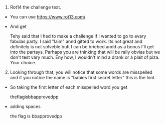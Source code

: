 1. Rot14 the challenge text.
* You can use https://www.rot13.com/
* And get 

    Tehy said that I hed to make a challenge if I wanted to go to evary fabulas party. I said \"laim\" annd gitted to work. 
    Its not great and definitely is not solveble butt I can be briebed andd as a bonus I'll get into the partays. 
    Parhaps you are thinking that will be rally obvias but we don't test vary much. Eny how, I wouldn't mind a drank or a plait of piza. Your choice.
    
2. Looking through that, you will notice that some words are misspelled and if you notice the name is "babies first secret letter" this is the hint.
* So taking the first letter of each misspelled word you get

    theflagisbbapprovedpp

* adding spaces

    the flag is bbapprovedpp